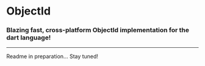 # ObjectId

### Blazing fast, cross-platform ObjectId implementation for the dart language!

___

Readme in preparation... Stay tuned!


